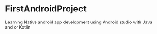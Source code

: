 # FirstAndroidProject
Learning Native android app development using Android studio with Java and or Kotlin
